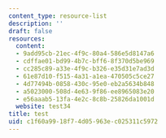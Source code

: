 ```yaml
---
content_type: resource-list
description: ''
draft: false
resources:
  content:
  - 9add95cb-21ec-4f9c-80a4-586e5d8147a6
  - cdffae01-bd99-4b7c-bff6-8f370d5be969
  - cc285c89-a33e-4f9c-b326-e35d31e7ad3d
  - 61e87d10-f515-4a31-a1ea-470505c5ce27
  - 4d77494b-0858-430c-95e0-eb2a5634b848
  - a5023000-508d-4e63-9f86-ee8965083e20
  - e56aaab5-13fa-4e2c-8c8b-25826da1001d
  website: test34
title: test
uid: c1f60a99-18f7-4d05-963e-c025311c5972
---
```

